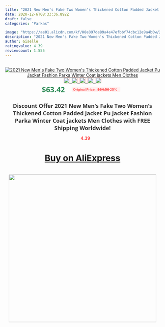 ```yaml
---
title: "2021 New Men's Fake Two Women's Thickened Cotton Padded Jacket Pu Jacket Fashion Parka Winter Coat jackets Men Clothes"
date: 2020-12-6T08:33:36.892Z
draft: false
categories: "Parkas"

image: "https://ae01.alicdn.com/kf/H8e097de89a4e47efbbf74cbc12e9a4b0w/2021-New-Men-s-Fake-Two-Women-s-Thickened-Cotton-Padded-Jacket-Pu-Jacket-Fashion-Parka.jpg"
description: "2021 New Men's Fake Two Women's Thickened Cotton Padded Jacket Pu Jacket Fashion Parka Winter Coat jackets Men Clothes"
author: Giselle
ratingvalue: 4.39
reviewcount: 1.555
---
```

<br>
<div style="text-align: center;">
<a href="https://s.click.aliexpress.com/e/_9GpfGD" target="_blank" rel="nofollow noopener noreferrer"><img alt="2021 New Men's Fake Two Women's Thickened Cotton Padded Jacket Pu Jacket Fashion Parka Winter Coat jackets Men Clothes" class="magnifier-image" src="https://ae01.alicdn.com/kf/H8e097de89a4e47efbbf74cbc12e9a4b0w/2021-New-Men-s-Fake-Two-Women-s-Thickened-Cotton-Padded-Jacket-Pu-Jacket-Fashion-Parka.jpg_640x640.jpg">
<br>
<img style="border:1px solid salmon" src="https://ae01.alicdn.com/kf/H8e097de89a4e47efbbf74cbc12e9a4b0w/2021-New-Men-s-Fake-Two-Women-s-Thickened-Cotton-Padded-Jacket-Pu-Jacket-Fashion-Parka.jpg_120x120.jpg">&nbsp;&nbsp;<img style="border:1px solid salmon" src="https://ae01.alicdn.com/kf/H500a51fcce89422aa4cc383958d0b7bc6/2021-New-Men-s-Fake-Two-Women-s-Thickened-Cotton-Padded-Jacket-Pu-Jacket-Fashion-Parka.jpg_120x120.jpg">&nbsp;&nbsp;<img style="border:1px solid salmon" src="https://ae01.alicdn.com/kf/Hd03e850a7c634ebd95af2c1e0f6f0c16o/2021-New-Men-s-Fake-Two-Women-s-Thickened-Cotton-Padded-Jacket-Pu-Jacket-Fashion-Parka.jpg_120x120.jpg">&nbsp;&nbsp;<img style="border:1px solid salmon" src="https://ae01.alicdn.com/kf/Hd0047b2ea70f43e2adaebf76220b5574B/2021-New-Men-s-Fake-Two-Women-s-Thickened-Cotton-Padded-Jacket-Pu-Jacket-Fashion-Parka.jpg_120x120.jpg">&nbsp;&nbsp;<img style="border:1px solid salmon" src="https://ae01.alicdn.com/kf/H1ebaba5b31e84ccba261e84f6a5c3506h/2021-New-Men-s-Fake-Two-Women-s-Thickened-Cotton-Padded-Jacket-Pu-Jacket-Fashion-Parka.jpg_120x120.jpg"></a></div><br0>
<div style="text-align: center;"><span style="background-color: white; border: 0px; box-sizing: border-box; color: seagreen; display: inline-block; font-family: &quot;open sans&quot; , &quot;arial&quot; , &quot;helvetica&quot; , sans-serif , &quot;heiti&quot;; font-size: 24px; font-stretch: inherit; font-weight: 700; line-height: inherit; margin: 0px 10px 0px 0px; padding: 0px; vertical-align: middle;">$63.42 </span>
<span style="background: rgb(255 , 241 , 241); border-radius: 3px; border: 0px; box-sizing: border-box; color: #ff4747; display: inline-block; font-family: inherit; font-size: 12px; font-stretch: inherit; font-style: inherit; font-variant: inherit; font-weight: 600; line-height: inherit; margin: 0px; padding: 2px 5px; transform: scale(0.9); vertical-align: middle;">Original Price : <b style="text-decoration: line-through;">$84.56 </b> 25%&nbsp;&nbsp;</span></div>
<h1 style="color: #333333; display: inline-block; font-family: &quot;open sans&quot; , &quot;arial&quot; , &quot;helvetica&quot; , sans-serif , &quot;heiti&quot;; font-size: 18px; font-stretch: inherit; font-weight: 700; text-align: center;">Discount Offer 2021 New Men's Fake Two Women's Thickened Cotton Padded Jacket Pu Jacket Fashion Parka Winter Coat jackets Men Clothes with FREE Shipping Worldwide!</h1>
<div style="color: #ff4747; text-align: center;">
<img src="https://4.bp.blogspot.com/-M0ZcTcb-5uY/XleCXlxnR4I/AAAAAAAAAEc/OrjgMkXV1oMQFaCRZj5HQwOCBcu3w1FegCPcBGAYYCw/s1600/star.png" style="height: 15px;">&nbsp;<b>4.39</b></div>
<div class="button_cont" align="center"><a class="buynow_a" href="https://s.click.aliexpress.com/e/_9GpfGD" target="_blank" rel="nofollow noopener noreferrer"><H1>Buy on AliExpress</H1></a></div><br>
<div class="separator" style="clear: both; text-align: center;">
<img src="https://lh3.googleusercontent.com/-pTy5HemUv9M/XlePHvY0dAI/AAAAAAAAAE4/0nX5iRUoIWY8eMW9Dpxeirr157OZliDIgCLcBGAsYHQ/s1600/badge.gif" width="480">
</div>

